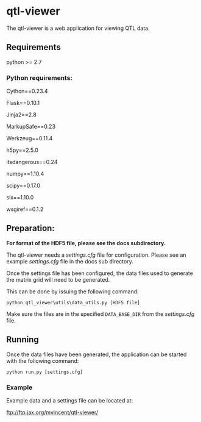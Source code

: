 # qtl-viewer

The qtl-viewer is a web application for viewing QTL data.


## Requirements

python >= 2.7

### Python requirements:

Cython==0.23.4

Flask==0.10.1

Jinja2==2.8

MarkupSafe==0.23

Werkzeug==0.11.4

h5py==2.5.0

itsdangerous==0.24

numpy==1.10.4

scipy==0.17.0

six==1.10.0

wsgiref==0.1.2


## Preparation:

__For format of the HDF5 file, please see the docs subdirectory.__

The qtl-viewer needs a *settings.cfg* file for configuration.  Please see an example *settings.cfg* file in the docs sub directory.

Once the settings file has been configured, the data files used to generate the matrix grid will need to be generated.

This can be done by issuing the following command:

`python qtl_viewer\utils\data_utils.py [HDF5 file]`

Make sure the files are in the specified `DATA_BASE_DIR` from the *settings.cfg* file.


## Running

Once the data files have been generated, the application can be started with the following command:

`python run.py [settings.cfg]`


### Example

Example data and a settings file can be located at:

ftp://ftp.jax.org/mvincent/qtl-viewer/


